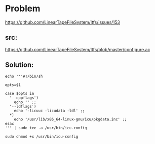 # Problem
https://github.com/LinearTapeFileSystem/ltfs/issues/153


## src:
https://github.com/LinearTapeFileSystem/ltfs/blob/master/configure.ac

## Solution:

```
echo '''#!/bin/sh

opts=$1

case $opts in
  '--cppflags')
    echo '' ;;
  '--ldflags')
    echo '-licuuc -licudata -ldl' ;;
  *)
    echo '/usr/lib/x86_64-linux-gnu/icu/pkgdata.inc' ;;
esac
''' | sudo tee -a /usr/bin/icu-config

sudo chmod +x /usr/bin/icu-config
```
